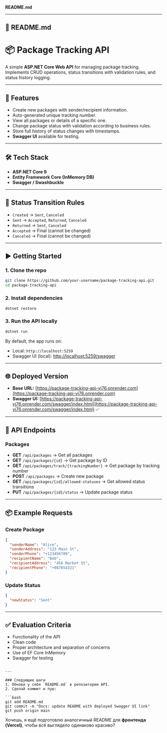 **README.md**

---

## 📄 README.md

# 📦 Package Tracking API

A simple **ASP.NET Core Web API** for managing package tracking.  
Implements CRUD operations, status transitions with validation rules, and status history logging.

---

## 🚀 Features

- Create new packages with sender/recipient information.
- Auto-generated unique tracking number.
- View all packages or details of a specific one.
- Change package status with validation according to business rules.
- Store full history of status changes with timestamps.
- **Swagger UI** available for testing.

---

## 🛠️ Tech Stack

- **ASP.NET Core 9**
- **Entity Framework Core (InMemory DB)**
- **Swagger / Swashbuckle**

---

## 📌 Status Transition Rules

- `Created` → `Sent`, `Canceled`
- `Sent` → `Accepted`, `Returned`, `Canceled`
- `Returned` → `Sent`, `Canceled`
- `Accepted` → Final (cannot be changed)
- `Canceled` → Final (cannot be changed)

---

## ▶️ Getting Started

### 1. Clone the repo

```bash
git clone https://github.com/your-username/package-tracking-api.git
cd package-tracking-api
```

### 2. Install dependencies

```bash
dotnet restore
```

### 3. Run the API locally

```bash
dotnet run
```

By default, the app runs on:

- Local: `http://localhost:5259`
- Swagger UI (local): [http://localhost:5259/swagger](http://localhost:5259/swagger)

---

## 🌐 Deployed Version

- **Base URL:** [https://package-tracking-api-vj76.onrender.com](https://package-tracking-api-vj76.onrender.com)
- **Swagger UI:** [https://package-tracking-api-vj76.onrender.com/swagger/index.html](https://package-tracking-api-vj76.onrender.com/swagger/index.html) ✅

---

## 🔗 API Endpoints

### Packages

- **GET** `/api/packages` → Get all packages
- **GET** `/api/packages/{id}` → Get package by ID
- **GET** `/api/packages/track/{trackingNumber}` → Get package by tracking number
- **POST** `/api/packages` → Create new package
- **GET** `/api/packages/{id}/allowed-statuses` → Get allowed status transitions
- **PUT** `/api/packages/{id}/status` → Update package status

---

## 📦 Example Requests

### Create Package

```json
{
  "senderName": "Alice",
  "senderAddress": "123 Main St",
  "senderPhone": "+123456789",
  "recipientName": "Bob",
  "recipientAddress": "456 Market St",
  "recipientPhone": "+987654321"
}
```

### Update Status

```json
{
  "newStatus": "Sent"
}
```

---

## ✅ Evaluation Criteria

- Functionality of the API
- Clean code
- Proper architecture and separation of concerns
- Use of EF Core InMemory
- Swagger for testing

````

---

### Следующие шаги
1. Обнови у себя `README.md` в репозитории API.
2. Сделай коммит и пуш:

```bash
git add README.md
git commit -m "Docs: update README with deployed Swagger UI link"
git push origin main
````

Хочешь, я ещё подготовлю аналогичный README для **фронтенда (Vercel)**, чтобы всё выглядело одинаково красиво?
